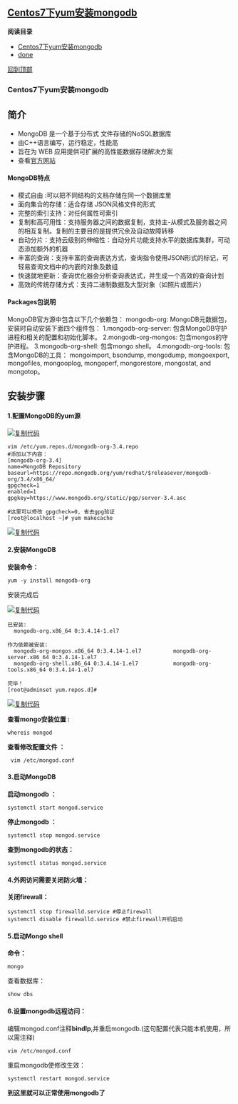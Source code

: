 ## [Centos7下yum安装mongodb](https://www.cnblogs.com/flying1819/articles/9035408.html)



**阅读目录**

- [Centos7下yum安装mongodb](https://www.cnblogs.com/flying1819/articles/9035408.html#_label0)
- [done](https://www.cnblogs.com/flying1819/articles/9035408.html#_label1)

[回到顶部](https://www.cnblogs.com/flying1819/articles/9035408.html#_labelTop)

### Centos7下yum安装mongodb

## 简介

- MongoDB 是一个基于分布式 文件存储的NoSQL数据库
- 由C++语言编写，运行稳定，性能高
- 旨在为 WEB 应用提供可扩展的高性能数据存储解决方案
- 查看[官方网站](https://www.mongodb.com/)

#### MongoDB特点

- 模式自由 :可以把不同结构的文档存储在同一个数据库里
- 面向集合的存储：适合存储 JSON风格文件的形式
- 完整的索引支持：对任何属性可索引
- 复制和高可用性：支持服务器之间的数据复制，支持主-从模式及服务器之间的相互复制。复制的主要目的是提供冗余及自动故障转移
- 自动分片：支持云级别的伸缩性：自动分片功能支持水平的数据库集群，可动态添加额外的机器
- 丰富的查询：支持丰富的查询表达方式，查询指令使用JSON形式的标记，可轻易查询文档中的内嵌的对象及数组
- 快速就地更新：查询优化器会分析查询表达式，并生成一个高效的查询计划
- 高效的传统存储方式：支持二进制数据及大型对象（如照片或图片）

#### Packages包说明

MongoDB官方源中包含以下几个依赖包：
mongodb-org: MongoDB元数据包，安装时自动安装下面四个组件包：
1.mongodb-org-server: 包含MongoDB守护进程和相关的配置和初始化脚本。
2.mongodb-org-mongos: 包含mongos的守护进程。
3.mongodb-org-shell: 包含mongo shell。
4.mongodb-org-tools: 包含MongoDB的工具： mongoimport, bsondump, mongodump, mongoexport, mongofiles, mongooplog, mongoperf, mongorestore, mongostat, and mongotop。

## **安装步骤**

#### **1.配置MongoDB的yum源**

[![复制代码](https://common.cnblogs.com/images/copycode.gif)](javascript:void(0);)

```
vim /etc/yum.repos.d/mongodb-org-3.4.repo
#添加以下内容：
[mongodb-org-3.4]  
name=MongoDB Repository  
baseurl=https://repo.mongodb.org/yum/redhat/$releasever/mongodb-org/3.4/x86_64/  
gpgcheck=1  
enabled=1  
gpgkey=https://www.mongodb.org/static/pgp/server-3.4.asc

#这里可以修改 gpgcheck=0, 省去gpg验证
[root@localhost ~]# yum makecache      
```

[![复制代码](https://common.cnblogs.com/images/copycode.gif)](javascript:void(0);)

#### **2.安装MongoDB**

**安装命令：**

```
yum -y install mongodb-org
```

安装完成后

[![复制代码](https://common.cnblogs.com/images/copycode.gif)](javascript:void(0);)

```
已安装:
  mongodb-org.x86_64 0:3.4.14-1.el7

作为依赖被安装:
  mongodb-org-mongos.x86_64 0:3.4.14-1.el7          mongodb-org-server.x86_64 0:3.4.14-1.el7
  mongodb-org-shell.x86_64 0:3.4.14-1.el7           mongodb-org-tools.x86_64 0:3.4.14-1.el7

完毕！
[root@adminset yum.repos.d]#
```

[![复制代码](https://common.cnblogs.com/images/copycode.gif)](javascript:void(0);)

 

**查看mongo安装位置 :**

```
whereis mongod
```

 

**查看修改配置文件 ：**

```
 vim /etc/mongod.conf
```

#### **3.启动MongoDB** 


**启动mongodb ：**

```
systemctl start mongod.service
```

**停止mongodb ：**

```
systemctl stop mongod.service
```

**查到mongodb的状态：**

```
systemctl status mongod.service
```

#### **4.外网访问需要关闭防火墙：**

**关闭firewall：**

```
systemctl stop firewalld.service #停止firewall
systemctl disable firewalld.service #禁止firewall开机启动
```

 

#### **5.启动Mongo shell**

**命令：**

```
mongo 
```

查看数据库：

```
show dbs
```

#### **6.设置mongodb远程访问：**

编辑mongod.conf注释**bindIp**,并重启mongodb.(这句配置代表只能本机使用，所以需注释)

```
vim /etc/mongod.conf
```

重启mongodb使修改生效：

```
systemctl restart mongod.service
```

 

**到这里就可以正常使用mongodb了**